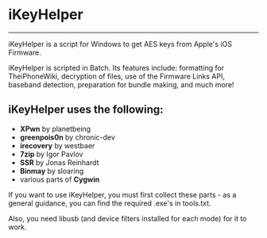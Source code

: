 # iKeyHelper
---
iKeyHelper is a script for Windows to get AES keys from Apple's iOS Firmware.

iKeyHelper is scripted in Batch. Its features include: formatting for TheiPhoneWiki, decryption of files, use of the Firmware Links API, baseband detection, preparation for bundle making, and much more!

## iKeyHelper uses the following:

* **XPwn** by planetbeing
* **greenpois0n** by chronic-dev
* **irecovery** by westbaer
* **7zip** by Igor Pavlov
* **SSR** by Jonas Reinhardt
* **Binmay** by sloaring
* various parts of **Cygwin**

If you want to use iKeyHelper, you must first collect these parts - as a general guidance, you can find the required .exe's in tools.txt.

Also, you need libusb (and device filters installed for each mode) for it to work.